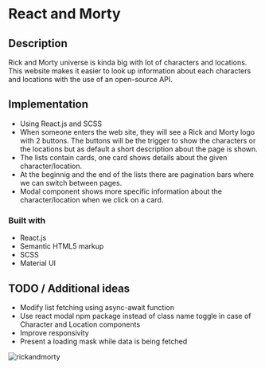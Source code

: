 # React and Morty

## Description

Rick and Morty universe is kinda big with lot of characters and locations. This website makes it easier to look up information about each characters and locations with the use of an open-source API.

## Implementation

- Using React.js and SCSS
- When someone enters the web site, they will see a Rick and Morty logo with 2 buttons. The buttons will be the trigger to show the characters or the locations but as default a short description about the page is shown.
- The lists contain cards, one card shows details about the given character/location.
- At the beginnig and the end of the lists there are pagination bars where we can switch between pages.
- Modal component shows more specific information about the character/location when we click on a card.

### Built with

- React.js
- Semantic HTML5 markup
- SCSS
- Material UI

## TODO / Additional ideas

- Modify list fetching using async-await function
- Use react modal npm package instead of class name toggle in case of Character and Location components
- Improve responsivity
- Present a loading mask while data is being fetched

![rickandmorty](https://user-images.githubusercontent.com/83576776/130461097-479bdafa-dc27-404e-b762-3c463784e3f3.png)
